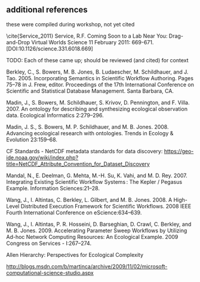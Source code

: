 ## additional references

these were compiled during workshop, not yet cited

\cite{Service_2011}
Service, R.F. Coming Soon to a Lab Near You: Drag-and-Drop Virtual Worlds Science 11 February 2011:  669-671. [DOI:10.1126/science.331.6018.669] 

TODO: Each of these came up; should be reviewed (and cited) for context

Berkley, C., S. Bowers, M. B. Jones, B. Ludaescher, M. Schildhauer, and J. Tao. 2005. Incorporating Semantics in Scientific Workflow Authoring. Pages 75–78 in J. Frew, editor. Proceedings of the 17th International Conference on Scientific and Statistical Database Management. Santa Barbara, CA.

Madin, J., S. Bowers, M. Schildhauer, S. Krivov, D. Pennington, and F. Villa. 2007. An ontology for describing and synthesizing ecological observation data. Ecological Informatics 2:279–296.

Madin, J. S., S. Bowers, M. P. Schildhauer, and M. B. Jones. 2008. Advancing ecological research with ontologies. Trends in Ecology & Evolution 23:159–68.


CF Standards - NetCDF metadata standards for data discovery: https://geo-ide.noaa.gov/wiki/index.php?title=NetCDF_Attribute_Convention_for_Dataset_Discovery

Mandal, N., E. Deelman, G. Mehta, M.-H. Su, K. Vahi, and M. D. Rey. 2007. Integrating Existing Scientific Workflow Systems : The Kepler / Pegasus Example. Information Sciences:21–28.

Wang, J., I. Altintas, C. Berkley, L. Gilbert, and M. B. Jones. 2008. A High-Level Distributed Execution Framework for Scientific Workflows. 2008 IEEE Fourth International Conference on eScience:634–639.

Wang, J., I. Altintas, P. R. Hosseini, D. Barseghian, D. Crawl, C. Berkley, and M. B. Jones. 2009. Accelerating Parameter Sweep Workflows by Utilizing Ad-hoc Network Computing Resources: An Ecological Example. 2009 Congress on Services - I:267–274.
  
Allen Hierarchy: Perspectives for Ecological Complexity 

http://blogs.msdn.com/b/martinca/archive/2009/11/02/microsoft-computational-science-studio.aspx



  